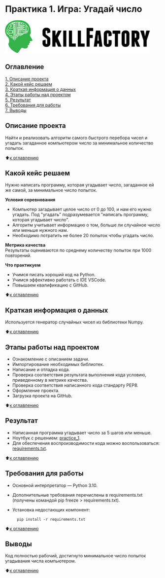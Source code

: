 # Практика 1. Игра: Угадай число

![SkillFactory](../images/sf_logo.png)

## Оглавление
[1. Описание проекта](https://github.com/costaM705/sf_data_science/tree/main/practice_1/README.md#Описание-проекта)   
[2. Какой кейс решаем](https://github.com/costaM705/sf_data_science/tree/main/practice_1/README.md#Какой-кейс-решаем)   
[3. Краткая информация о данных](https://github.com/costaM705/sf_data_science/tree/main/practice_1/README.md#Краткая-информация-о-данных)   
[4. Этапы работы над проектом](https://github.com/costaM705/sf_data_science/tree/main/practice_1/README.md#Этапы-работы-над-проектом)   
[5. Результат](https://github.com/costaM705/sf_data_science/tree/main/practice_1/README.md#Результат)   
[6. Требования для работы](https://github.com/costaM705/sf_data_science/tree/main/practice_1/README.md#Требования-для-работы)   
[7. Выводы](https://github.com/costaM705/sf_data_science/tree/main/practice_1/README.md#Выводы)     

## Описание проекта
Найти и реализовать алгоритм самого быстрого перебора чисел и угадать загаданное компьютером число за минимальное количество попыток.

:arrow_up:[к оглавлению](https://github.com/costaM705/sf_data_science/tree/main/practice_1/README.md#Оглавление)

## Какой кейс решаем
Нужно написать программу, которая угадывает число, загаданное ей же самой, за минимальное число попыток.

**Условия соревнования**
* Компьютер загадывает целое число от 0 до 100, и нам его нужно угадать. Под "угадать" подразумевается "написать программу, которая угадывает число".
* Алгоритм учитывает информацию о том, больше ли случайное число или меньше нужного нам.
* Необходимо потратить не более 20 попыток чтобы угадать число.

**Метрика качества**  
Результаты оцениваются по среднему количеству попыток при 1000 повторений.

**Что практикуем**  
* Учимся писать хороший код на Python.
* Учимся эффективно работать с IDE VSCode.
* Повышаем квалификацию с GitHub.

:arrow_up:[к оглавлению](https://github.com/costaM705/sf_data_science/tree/main/practice_1/README.md#Оглавление)

## Краткая информация о данных
Используется генератор случайных чисел из библиотеки Numpy.

:arrow_up:[к оглавлению](https://github.com/costaM705/sf_data_science/tree/main/practice_1/README.md#Оглавление)

## Этапы работы над проектом
* Ознакомление с описанием задачи.
* Импортирование необходимых библиотек.
* Написание и отладка кода.
* Проверка соответствия результата выполнения кода условию, приведенному в метрике качества.
* Проверка соответствия написанного кода стандарту PEP8.
* Оформление проекта.
* Загрузка проекта на GitHub.

:arrow_up:[к оглавлению](https://github.com/costaM705/sf_data_science/tree/main/practice_1/README.md#Оглавление)

## Результат
* Написанная программа угадывает число за 5 шагов или меньше.</br>
* Ноутбук с решением: [practice_1](https://github.com/costaM705/sf_data_science/blob/main/practice_1/practice_1.ipynb).      
* Для обеспечения воспроизводимости кода можно воспользоваться: [requirements.txt](https://github.com/costaM705/sf_data_science/tree/main/practice_1/requirements.txt).

:arrow_up:[к оглавлению](https://github.com/costaM705/sf_data_science/tree/main/practice_1/README.md#Оглавление)

## Требования для работы
* Основной интерпретатор — Python 3.10.
* Дополнительные требования перечислены в requirements.txt (получены командой pip freeze > requirements.txt).
* Установка недостающих компонент:

        pip install -r requirements.txt

:arrow_up:[к оглавлению](https://github.com/costaM705/sf_data_science/tree/main/practice_1/README.md#Оглавление)

## Выводы
Код полностью рабочий, достигнуто минимальное число попыток угадывания числа компьютером.

:arrow_up:[к оглавлению](https://github.com/costaM705/sf_data_science/tree/main/practice_1/README.md#Оглавление)


